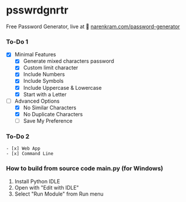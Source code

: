 # psswrdgnrtr
Free Password Generator, live at 🎯 [narenkram.com/password-generator](https://narenkram.com/password-generator/) 

### To-Do 1
- [x] Minimal Features
    - [x] Generate mixed characters password
    - [x] Custom limit character
    - [x] Include Numbers
    - [x] Include Symbols
    - [x] Include Uppercase & Lowercase
    - [x] Start with a Letter
- [ ] Advanced Options
    - [x] No Similar Characters
    - [x] No Duplicate Characters
    - [ ] Save My Preference

### To-Do 2
    - [x] Web App
    - [x] Command Line

### How to build from source code main.py (for Windows)
1. Install Python IDLE
2. Open with "Edit with IDLE"
3. Select "Run Module" from Run menu
